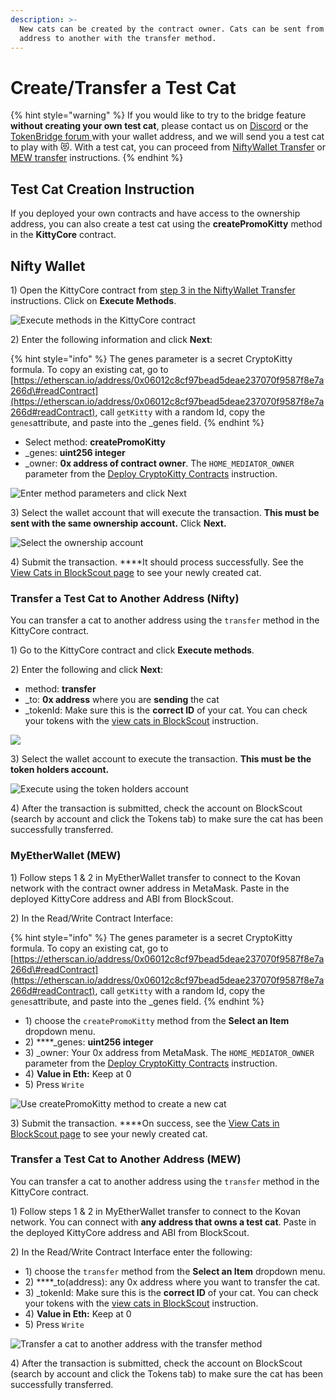 ```yaml
---
description: >-
  New cats can be created by the contract owner. Cats can be sent from one
  address to another with the transfer method.
---
```


# Create/Transfer a Test Cat

{% hint style="warning" %}
 If you would like to try to the bridge feature **without creating your own test cat**, please contact us on [Discord](https://discord.gg/mPJ9zkq) or the [TokenBridge forum ](https://forum.poa.network/c/tokenbridge/)with your wallet address, and we will send you a test cat to play with 😻.  With a test cat, you can proceed from [NiftyWallet Transfer](niftywallet-transfer.md) or [MEW transfer](myetherwallet-mew-transfer.md) instructions.
{% endhint %}

## Test Cat Creation Instruction

If you deployed your own contracts and have access to the ownership address, you can also create a test cat using the **createPromoKitty** method in the **KittyCore** contract.

## Nifty Wallet

1\) Open the KittyCore contract from [step 3 in the NiftyWallet Transfer](niftywallet-transfer.md#3-add-kittycore-contract) instructions. Click on **Execute Methods**.

![Execute methods in the KittyCore contract](../../.gitbook/assets/2kitty1.png)

2\) Enter the following information and click **Next**:

{% hint style="info" %}
The genes parameter is a secret CryptoKitty formula. To copy an existing cat, go to [https://etherscan.io/address/0x06012c8cf97bead5deae237070f9587f8e7a266d\#readContract](https://etherscan.io/address/0x06012c8cf97bead5deae237070f9587f8e7a266d#readContract), call `getKitty` with a random Id, copy the `genes`attribute, and paste into the \_genes field.
{% endhint %}

* Select method: **createPromoKitty**
* \_genes: **uint256 integer**
* \_owner: **0x address of contract owner**. The `HOME_MEDIATOR_OWNER` parameter from the [Deploy CryptoKitty Contracts](deploy-cryptokitty-contracts.md) instruction.

![Enter method parameters and click Next](../../.gitbook/assets/2kitty2.png)

3\) Select the wallet account that will execute the transaction. **This must be sent with the same ownership account.** Click **Next.**

![Select the ownership account ](../../.gitbook/assets/2kitty3.png)

4\) Submit the transaction. ****It should process successfully. See the [View Cats in BlockScout page](view-in-blockscout.md) to see your newly created cat. 

### **Transfer a Test Cat to Another Address \(Nifty\)**

You can transfer a cat to another address using the `transfer` method in the KittyCore contract.

1\) Go to the KittyCore contract and click **Execute methods**.

2\) Enter the following and click **Next**:

* method: **transfer**
* \_to: **0x address** where you are **sending** the cat
* \_tokenId: Make sure this is the **correct ID** of your cat. You can check your tokens with the [view cats in BlockScout](view-in-blockscout.md) instruction.

![](../../.gitbook/assets/3kitty.png)

3\) Select the wallet account to execute the transaction. **This must be the token holders account.**

![Execute using the token holders account](../../.gitbook/assets/2kitty3.png)

4\) After the transaction is submitted, check the account on BlockScout \(search by account and click the Tokens tab\) to make sure the cat has been successfully transferred.

### MyEtherWallet \(MEW\)

1\) Follow steps 1 & 2 in MyEtherWallet transfer to connect to the Kovan network with the contract owner address in MetaMask. Paste in the deployed KittyCore address and ABI from BlockScout.

2\) In the Read/Write Contract Interface:

{% hint style="info" %}
The genes parameter is a secret CryptoKitty formula. To copy an existing cat, go to [https://etherscan.io/address/0x06012c8cf97bead5deae237070f9587f8e7a266d\#readContract](https://etherscan.io/address/0x06012c8cf97bead5deae237070f9587f8e7a266d#readContract), call `getKitty` with a random Id, copy the `genes`attribute, and paste into the \_genes field.
{% endhint %}

* 1\) choose the `createPromoKitty` method from the **Select an Item** dropdown menu.
* 2\) ****\_genes: **uint256 integer**
* 3\) \_owner: Your 0x address from MetaMask. The `HOME_MEDIATOR_OWNER` parameter from the [Deploy CryptoKitty Contracts](deploy-cryptokitty-contracts.md) instruction.
* 4\) **Value in Eth:** Keep at 0
* 5\) Press `Write`

![Use createPromoKitty method to create a new cat](../../.gitbook/assets/mew1.png)

3\) Submit the transaction. ****On success, see the [View Cats in BlockScout page](view-in-blockscout.md) to see your newly created cat. 

### **Transfer a Test Cat to Another Address \(MEW\)**

You can transfer a cat to another address using the `transfer` method in the KittyCore contract.

1\) Follow steps 1 & 2 in MyEtherWallet transfer to connect to the Kovan network. You can connect with **any address that owns a test cat**.  Paste in the deployed KittyCore address and ABI from BlockScout.

2\) In the Read/Write Contract Interface enter the following:

* 1\) choose the `transfer` method from the **Select an Item** dropdown menu.
* 2\) ****\_to\(address\): any 0x address where you want to transfer the cat.
* 3\) \_tokenId: Make sure this is the **correct ID** of your cat. You can check your tokens with the [view cats in BlockScout](view-in-blockscout.md) instruction.
* 4\) **Value in Eth:** Keep at 0
* 5\) Press `Write`

![Transfer a cat to another address with the transfer method](../../.gitbook/assets/mew2.png)

4\) After the transaction is submitted, check the account on BlockScout \(search by account and click the Tokens tab\) to make sure the cat has been successfully transferred.

